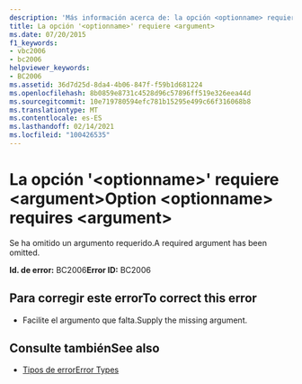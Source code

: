 ```yaml
---
description: 'Más información acerca de: la opción <optionname> requiere <argument>'
title: La opción '<optionname>' requiere <argument>
ms.date: 07/20/2015
f1_keywords:
- vbc2006
- bc2006
helpviewer_keywords:
- BC2006
ms.assetid: 36d7d25d-8da4-4b06-847f-f59b1d681224
ms.openlocfilehash: 8b0859e8731c4528d96c57896ff519e326eea44d
ms.sourcegitcommit: 10e719780594efc781b15295e499c66f316068b8
ms.translationtype: MT
ms.contentlocale: es-ES
ms.lasthandoff: 02/14/2021
ms.locfileid: "100426535"
---
```

# <a name="option-optionname-requires-argument"></a><span data-ttu-id="61360-103">La opción '\<optionname>' requiere \<argument></span><span class="sxs-lookup"><span data-stu-id="61360-103">Option \<optionname> requires \<argument></span></span>

<span data-ttu-id="61360-104">Se ha omitido un argumento requerido.</span><span class="sxs-lookup"><span data-stu-id="61360-104">A required argument has been omitted.</span></span>  
  
 <span data-ttu-id="61360-105">**Id. de error:** BC2006</span><span class="sxs-lookup"><span data-stu-id="61360-105">**Error ID:** BC2006</span></span>  
  
## <a name="to-correct-this-error"></a><span data-ttu-id="61360-106">Para corregir este error</span><span class="sxs-lookup"><span data-stu-id="61360-106">To correct this error</span></span>  
  
- <span data-ttu-id="61360-107">Facilite el argumento que falta.</span><span class="sxs-lookup"><span data-stu-id="61360-107">Supply the missing argument.</span></span>  
  
## <a name="see-also"></a><span data-ttu-id="61360-108">Consulte también</span><span class="sxs-lookup"><span data-stu-id="61360-108">See also</span></span>

- [<span data-ttu-id="61360-109">Tipos de error</span><span class="sxs-lookup"><span data-stu-id="61360-109">Error Types</span></span>](../programming-guide/language-features/error-types.md)
